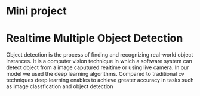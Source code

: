 # Mini project
# Realtime Multiple Object Detection

Object detection is the process of finding and recognizing real-world object instances. It is a computer vision technique in which a software system can detect object from a image caputured realtime or using live camera.
In our model we used the deep learning algorithms.
Compared to traditional cv techniques deep learning enables to achieve greater accuracy in tasks such as image classfication and object detection
